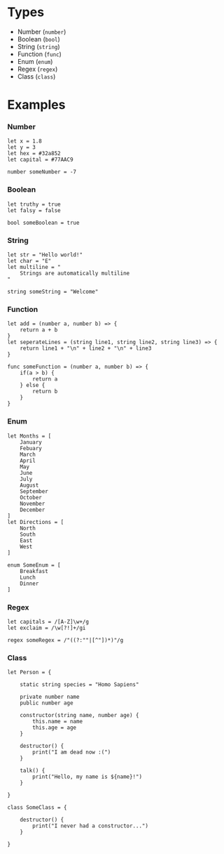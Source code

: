 # Types
- Number (`number`)
- Boolean (`bool`)
- String (`string`)
- Function (`func`)
- Enum (`enum`)
- Regex (`regex`)
- Class (`class`)

# Examples

### Number
```
let x = 1.8
let y = 3
let hex = #32a852
let capital = #77AAC9

number someNumber = -7
```

### Boolean
```
let truthy = true
let falsy = false

bool someBoolean = true
```

### String
```
let str = "Hello world!"
let char = "E"
let multiline = "
    Strings are automatically multiline
"

string someString = "Welcome"
```

### Function
```
let add = (number a, number b) => {
    return a + b
}
let seperateLines = (string line1, string line2, string line3) => {
    return line1 + "\n" + line2 + "\n" + line3
}

func someFunction = (number a, number b) => {
    if(a > b) {
        return a
    } else {
        return b
    }
}
```

### Enum
```
let Months = [
    January
    Febuary
    March
    April
    May
    June
    July
    August
    September
    October
    November
    December
]
let Directions = [
    North
    South
    East
    West
]

enum SomeEnum = [
    Breakfast
    Lunch
    Dinner
]
```

### Regex
```
let capitals = /[A-Z]\w+/g
let exclaim = /\w[?!]+/gi

regex someRegex = /"((?:""|[^"])*)"/g
```

### Class
```
let Person = {

    static string species = "Homo Sapiens"

    private number name
    public number age

    constructor(string name, number age) {
        this.name = name
        this.age = age
    }

    destructor() {
        print("I am dead now :(")
    }

    talk() {
        print("Hello, my name is ${name}!")
    }

}

class SomeClass = {

    destructor() {
        print("I never had a constructor...")
    }

}
```